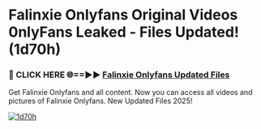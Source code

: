 # Falinxie Onlyfans Original Videos 0nlyFans Leaked - Files Updated! (1d70h)

<h3>🔴 CLICK HERE 🌐==►► <a href="https://tinyurl.com/2m67pmp6" rel="nofollow">Falinxie Onlyfans Updated Files</a></h3>

Get Falinxie Onlyfans and all content. Now you can access all videos and pictures of Falinxie Onlyfans. New Updated Files 2025!

[![1d70h](https://i.imgur.com/H4QAA4z.gif)](https://tinyurl.com/2m67pmp6)